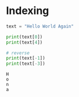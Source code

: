 # Indexing

```python
text = "Hello World Again"

print(text[0])
print(text[4])

# reverse
print(text[-1])
print(text[-3])
```

```
H
o
n
a
```
